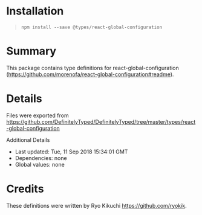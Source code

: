 # Installation
> `npm install --save @types/react-global-configuration`

# Summary
This package contains type definitions for react-global-configuration (https://github.com/morenofa/react-global-configuration#readme).

# Details
Files were exported from https://github.com/DefinitelyTyped/DefinitelyTyped/tree/master/types/react-global-configuration

Additional Details
 * Last updated: Tue, 11 Sep 2018 15:34:01 GMT
 * Dependencies: none
 * Global values: none

# Credits
These definitions were written by Ryo Kikuchi <https://github.com/ryokik>.

